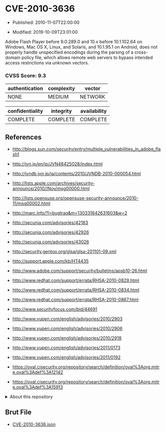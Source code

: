 # CVE-2010-3636

- Published: 2010-11-07T22:00:00

- Modified: 2019-10-09T23:01:00

Adobe Flash Player before 9.0.289.0 and 10.x before 10.1.102.64 on Windows, Mac OS X, Linux, and Solaris, and 10.1.95.1 on Android, does not properly handle unspecified encodings during the parsing of a cross-domain policy file, which allows remote web servers to bypass intended access restrictions via unknown vectors.

### CVSS Score: **9.3**

| authentication | complexity | vector |
| --- | --- | --- |
| NONE | MEDIUM | NETWORK |

| confidentiality | integrity | availability |
| --- | --- | --- |
| COMPLETE | COMPLETE | COMPLETE |

## References

* http://blogs.sun.com/security/entry/multiple_vulnerabilities_in_adobe_flash1

* http://jvn.jp/en/jp/JVN48425028/index.html

* http://jvndb.jvn.jp/ja/contents/2010/JVNDB-2010-000054.html

* http://lists.apple.com/archives/security-announce/2010//Nov/msg00000.html

* http://lists.opensuse.org/opensuse-security-announce/2010-11/msg00002.html

* http://marc.info/?l=bugtraq&m=130331642631603&w=2

* http://secunia.com/advisories/42183

* http://secunia.com/advisories/42926

* http://secunia.com/advisories/43026

* http://security.gentoo.org/glsa/glsa-201101-09.xml

* http://support.apple.com/kb/HT4435

* http://www.adobe.com/support/security/bulletins/apsb10-26.html

* http://www.redhat.com/support/errata/RHSA-2010-0829.html

* http://www.redhat.com/support/errata/RHSA-2010-0834.html

* http://www.redhat.com/support/errata/RHSA-2010-0867.html

* http://www.securityfocus.com/bid/44691

* http://www.vupen.com/english/advisories/2010/2903

* http://www.vupen.com/english/advisories/2010/2906

* http://www.vupen.com/english/advisories/2010/2918

* http://www.vupen.com/english/advisories/2011/0173

* http://www.vupen.com/english/advisories/2011/0192

* https://oval.cisecurity.org/repository/search/definition/oval%3Aorg.mitre.oval%3Adef%3A12142

* https://oval.cisecurity.org/repository/search/definition/oval%3Aorg.mitre.oval%3Adef%3A15913

<details>
<summary>About this repository</summary> 

  This repository is part of the project [Live Hack CVE](https://github.com/Live-Hack-CVE). Main website can be found [www.live-hack.org](https://www.live-hack.org) 
  
  Made by [Sn0wAlice](https://github.com/Sn0wAlice) for the people that care about security and need to have a feed of the latest CVEs. Hope you enjoy it, don't forget to star the repo and follow me on [Twitter](https://twitter.com/Sn0wAlice) and [Github](https://github.com/Sn0wAlice). And that is my [personnal website](https://www.alice-snow.me/)

  - [Home Page](https://github.com/Live-Hack-CVE)
  - [Framework](https://github.com/Live-Hack-CVE/cve-framework)
  - [CVE database](https://github.com/Live-Hack-CVE/full_database)
  - [Changelog](https://github.com/Live-Hack-CVE/Changelog)
</details>

## Brut File

* [CVE-2010-3636.json](https://raw.githubusercontent.com/Live-Hack-CVE/full_database/main/cves/2010/CVE-2010-3636.json)

